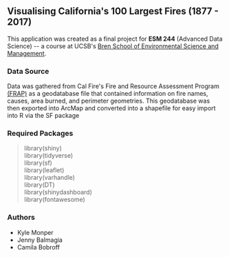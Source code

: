 ## Visualising California's 100 Largest Fires (1877 - 2017)
  
This application was created as a final project for **ESM 244** (Advanced Data Science) -- a course at UCSB's [Bren School of Environmental Science and Management](https://www.bren.ucsb.edu/about/).  


### Data Source
Data was gathered from Cal Fire's Fire and Resource Assessment Program [(FRAP)](http://frap.fire.ca.gov/data/frapgisdata-sw-fireperimeters_download) as a geodatabase file that contained information on fire names, causes, area burned, and perimeter geometries. This geodatabase was then exported into ArcMap and converted into a shapefile for easy import into R via the SF package

### Required Packages
> library(shiny)  
> library(tidyverse)  
> library(sf)  
> library(leaflet)  
> library(varhandle)  
> library(DT)  
> library(shinydashboard)  
> library(fontawesome)   

### Authors
* Kyle Monper
* Jenny Balmagia
* Camila Bobroff
